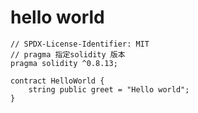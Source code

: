 # hello world

```solidity
// SPDX-License-Identifier: MIT
// pragma 指定solidity 版本
pragma solidity ^0.8.13;

contract HelloWorld {
	string public greet = "Hello world";
}
```

